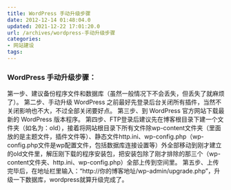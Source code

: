 ```yaml
---
title: WordPress 手动升级步骤
date: 2012-12-14 01:48:04.0
updated: 2021-12-22 17:01:20.0
url: /archives/wordpress-手动升级步骤
categories: 
- 网站建设
tags: 
---
```


<h3>WordPress 手动升级步骤：</h3>
第一步、建议备份程序文件和数据库（虽然一般情况下不会丢失，但丢失了就麻烦了）。
第二步、手动升级 WordPress 之前最好先登录后台关闭所有插件，当然不关闭影响也不大，不过全部关闭要好点。
第三步、到 WordPress 官方网站下载最新的 WordPress 版本程序。
第四步、FTP登录后建议先在博客根目录下建一个文件夹（如名为：old），接着将网站根目录下所有文件除wp-content文件夹（里面放的是主题文件，插件文件等）、静态文件http.ini、wp-config.php（wp-config.php文件是wp配置文件，包括数据库连接设置等）外全部移动到刚才建立的old文件里，解压刚下载的程序安装包，把安装包除了刚才排除的那三个（wp-content文件夹、http.ini、wp-config.php）全部上传到空间里。
第五步、上传完毕后，在地址栏里输入：“http://你的博客地址/wp-admin/upgrade.php”，升级一下数据库，wordpress就算升级完成了。
